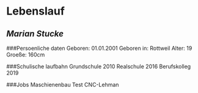 # Lebenslauf
## *Marian Stucke*
###Persoenliche daten
Geboren: 01.01.2001
Geboren in: Rottweil
Alter: 19
Groeße: 160cm

###Schulische laufbahn
Grundschule 2010
Realschule 2016
Berufskolleg 2019

###Jobs
Maschienenbau Test
CNC-Lehman


